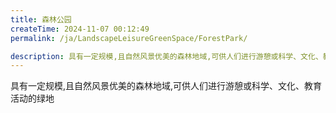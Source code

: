 ```yaml
---
title: 森林公园
createTime: 2024-11-07 00:12:49
permalink: /ja/LandscapeLeisureGreenSpace/ForestPark/

description: 具有一定规模,且自然风景优美的森林地域,可供人们进行游憩或科学、文化、教育活动的绿地
---
```


具有一定规模,且自然风景优美的森林地域,可供人们进行游憩或科学、文化、教育活动的绿地